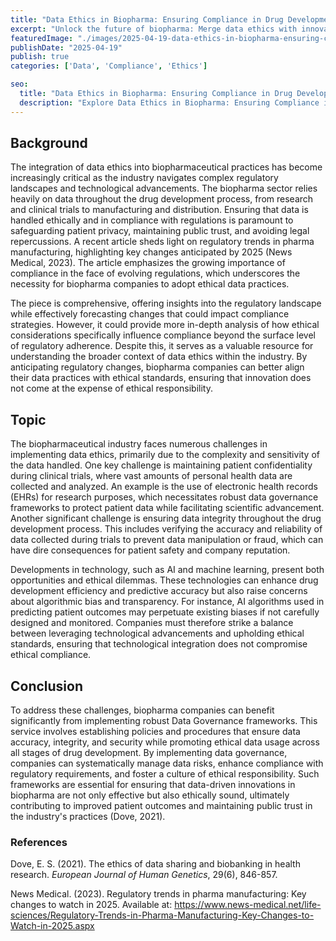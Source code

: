 ```yaml
---
title: "Data Ethics in Biopharma: Ensuring Compliance in Drug Development"
excerpt: "Unlock the future of biopharma: Merge data ethics with innovation for a compliant, trustworthy, and patient-centered industry. Discover key regulatory shifts ahead."
featuredImage: "./images/2025-04-19-data-ethics-in-biopharma-ensuring-compliance-in-drug-development.jpg"
publishDate: "2025-04-19"
publish: true
categories: ['Data', 'Compliance', 'Ethics']

seo:
  title: "Data Ethics in Biopharma: Ensuring Compliance in Drug Development - Policy and Innovation"
  description: "Explore Data Ethics in Biopharma: Ensuring Compliance in Drug Development through a critical lens, with action-oriented recommendations."
---
```


## Background

The integration of data ethics into biopharmaceutical practices has become increasingly critical as the industry navigates complex regulatory landscapes and technological advancements. The biopharma sector relies heavily on data throughout the drug development process, from research and clinical trials to manufacturing and distribution. Ensuring that data is handled ethically and in compliance with regulations is paramount to safeguarding patient privacy, maintaining public trust, and avoiding legal repercussions. A recent article sheds light on regulatory trends in pharma manufacturing, highlighting key changes anticipated by 2025 (News Medical, 2023). The article emphasizes the growing importance of compliance in the face of evolving regulations, which underscores the necessity for biopharma companies to adopt ethical data practices. 

The piece is comprehensive, offering insights into the regulatory landscape while effectively forecasting changes that could impact compliance strategies. However, it could provide more in-depth analysis of how ethical considerations specifically influence compliance beyond the surface level of regulatory adherence. Despite this, it serves as a valuable resource for understanding the broader context of data ethics within the industry. By anticipating regulatory changes, biopharma companies can better align their data practices with ethical standards, ensuring that innovation does not come at the expense of ethical responsibility.

## Topic

The biopharmaceutical industry faces numerous challenges in implementing data ethics, primarily due to the complexity and sensitivity of the data handled. One key challenge is maintaining patient confidentiality during clinical trials, where vast amounts of personal health data are collected and analyzed. An example is the use of electronic health records (EHRs) for research purposes, which necessitates robust data governance frameworks to protect patient data while facilitating scientific advancement. Another significant challenge is ensuring data integrity throughout the drug development process. This includes verifying the accuracy and reliability of data collected during trials to prevent data manipulation or fraud, which can have dire consequences for patient safety and company reputation.

Developments in technology, such as AI and machine learning, present both opportunities and ethical dilemmas. These technologies can enhance drug development efficiency and predictive accuracy but also raise concerns about algorithmic bias and transparency. For instance, AI algorithms used in predicting patient outcomes may perpetuate existing biases if not carefully designed and monitored. Companies must therefore strike a balance between leveraging technological advancements and upholding ethical standards, ensuring that technological integration does not compromise ethical compliance.

## Conclusion

To address these challenges, biopharma companies can benefit significantly from implementing robust Data Governance frameworks. This service involves establishing policies and procedures that ensure data accuracy, integrity, and security while promoting ethical data usage across all stages of drug development. By implementing data governance, companies can systematically manage data risks, enhance compliance with regulatory requirements, and foster a culture of ethical responsibility. Such frameworks are essential for ensuring that data-driven innovations in biopharma are not only effective but also ethically sound, ultimately contributing to improved patient outcomes and maintaining public trust in the industry's practices (Dove, 2021).

### References

Dove, E. S. (2021). The ethics of data sharing and biobanking in health research. *European Journal of Human Genetics*, 29(6), 846-857.

News Medical. (2023). Regulatory trends in pharma manufacturing: Key changes to watch in 2025. Available at: https://www.news-medical.net/life-sciences/Regulatory-Trends-in-Pharma-Manufacturing-Key-Changes-to-Watch-in-2025.aspx